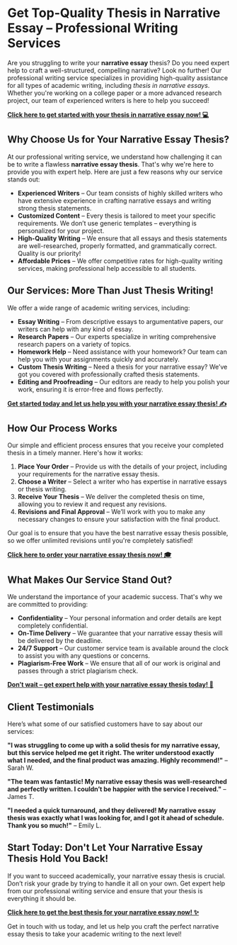 # Get Top-Quality Thesis in Narrative Essay – Professional Writing Services

Are you struggling to write your **narrative essay** thesis? Do you need expert help to craft a well-structured, compelling narrative? Look no further! Our professional writing service specializes in providing high-quality assistance for all types of academic writing, including _thesis in narrative essays_. Whether you're working on a college paper or a more advanced research project, our team of experienced writers is here to help you succeed!

**[Click here to get started with your thesis in narrative essay now! 💻](https://tinyurl.com/topessay?keyword=thesis+in+narrative+essay)**

## Why Choose Us for Your Narrative Essay Thesis?

At our professional writing service, we understand how challenging it can be to write a flawless **narrative essay thesis**. That's why we're here to provide you with expert help. Here are just a few reasons why our service stands out:

- **Experienced Writers** – Our team consists of highly skilled writers who have extensive experience in crafting narrative essays and writing strong thesis statements.
- **Customized Content** – Every thesis is tailored to meet your specific requirements. We don’t use generic templates – everything is personalized for your project.
- **High-Quality Writing** – We ensure that all essays and thesis statements are well-researched, properly formatted, and grammatically correct. Quality is our priority!
- **Affordable Prices** – We offer competitive rates for high-quality writing services, making professional help accessible to all students.

## Our Services: More Than Just Thesis Writing!

We offer a wide range of academic writing services, including:

- **Essay Writing** – From descriptive essays to argumentative papers, our writers can help with any kind of essay.
- **Research Papers** – Our experts specialize in writing comprehensive research papers on a variety of topics.
- **Homework Help** – Need assistance with your homework? Our team can help you with your assignments quickly and accurately.
- **Custom Thesis Writing** – Need a thesis for your narrative essay? We’ve got you covered with professionally crafted thesis statements.
- **Editing and Proofreading** – Our editors are ready to help you polish your work, ensuring it is error-free and flows perfectly.

**[Get started today and let us help you with your narrative essay thesis! ✍️](https://tinyurl.com/topessay?keyword=thesis+in+narrative+essay)**

## How Our Process Works

Our simple and efficient process ensures that you receive your completed thesis in a timely manner. Here's how it works:

1. **Place Your Order** – Provide us with the details of your project, including your requirements for the narrative essay thesis.
2. **Choose a Writer** – Select a writer who has expertise in narrative essays or thesis writing.
3. **Receive Your Thesis** – We deliver the completed thesis on time, allowing you to review it and request any revisions.
4. **Revisions and Final Approval** – We’ll work with you to make any necessary changes to ensure your satisfaction with the final product.

Our goal is to ensure that you have the best narrative essay thesis possible, so we offer unlimited revisions until you're completely satisfied!

**[Click here to order your narrative essay thesis now! 🎓](https://tinyurl.com/topessay?keyword=thesis+in+narrative+essay)**

## What Makes Our Service Stand Out?

We understand the importance of your academic success. That's why we are committed to providing:

- **Confidentiality** – Your personal information and order details are kept completely confidential.
- **On-Time Delivery** – We guarantee that your narrative essay thesis will be delivered by the deadline.
- **24/7 Support** – Our customer service team is available around the clock to assist you with any questions or concerns.
- **Plagiarism-Free Work** – We ensure that all of our work is original and passes through a strict plagiarism check.

**[Don’t wait – get expert help with your narrative essay thesis today! 🚀](https://tinyurl.com/topessay?keyword=thesis+in+narrative+essay)**

## Client Testimonials

Here’s what some of our satisfied customers have to say about our services:

**"I was struggling to come up with a solid thesis for my narrative essay, but this service helped me get it right. The writer understood exactly what I needed, and the final product was amazing. Highly recommend!"** – Sarah W.

**"The team was fantastic! My narrative essay thesis was well-researched and perfectly written. I couldn’t be happier with the service I received."** – James T.

**"I needed a quick turnaround, and they delivered! My narrative essay thesis was exactly what I was looking for, and I got it ahead of schedule. Thank you so much!"** – Emily L.

## Start Today: Don't Let Your Narrative Essay Thesis Hold You Back!

If you want to succeed academically, your narrative essay thesis is crucial. Don’t risk your grade by trying to handle it all on your own. Get expert help from our professional writing service and ensure that your thesis is everything it should be.

**[Click here to get the best thesis for your narrative essay now! ✨](https://tinyurl.com/topessay?keyword=thesis+in+narrative+essay)**

Get in touch with us today, and let us help you craft the perfect narrative essay thesis to take your academic writing to the next level!
